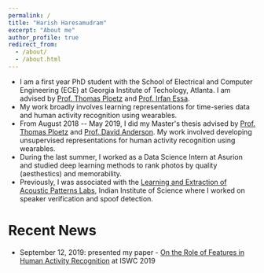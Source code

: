 ```yaml
---
permalink: /
title: "Harish Haresamudram"
excerpt: "About me"
author_profile: true
redirect_from: 
  - /about/
  - /about.html
---
```


 - I am a first year PhD student with the School of Electrical and Computer Engineering (ECE) at Georgia Institute of Techology, Atlanta. I am advised by [Prof. Thomas Ploetz](https://www.cc.gatech.edu/people/thomas-ploetz) and [Prof. Irfan Essa](http://prof.irfanessa.com/). 
 - My work broadly involves learning representations for time-series data and human activity recognition using wearables. 
 - From August 2018 -- May 2019, I did my Master's thesis advised by [Prof. Thomas Ploetz](https://www.cc.gatech.edu/people/thomas-ploetz) and [Prof. David Anderson](https://www.ece.gatech.edu/faculty-staff-directory/david-v-anderson). My work involved developing unsupervised representations for human activity recognition using wearables.   
 - During the last summer, I worked as a Data Science Intern at Asurion and studied deep learning methods to rank photos by quality (aesthestics) and memorability. 
 - Previously, I was associated with the [Learning and Extraction of Acoustic Patterns Labs](http://leap.ee.iisc.ac.in/), Indian Institute of Science where I worked on speaker verification and spoof detection. 

# Recent News
 - September 12, 2019: presented my paper - [On the Role of Features in Human Activity Recognition](http://harkash.github.io/files/on-the-role-of-features-in-har.pdf) at ISWC 2019
